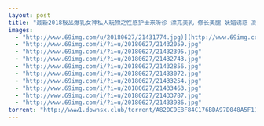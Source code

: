 ```yaml
---
layout: post
title: "最新2018极品爆乳女神私人玩物之性感护士来听诊 漂亮美乳 修长美腿 妩媚诱惑 高清私拍22P 高清720P诱惑版"
images:
  - "http://www.69img.com/u/20180627/21431774.jpg)](http://www.69img.com/i/?i=u/20180627/21431774.jpg"
  - "http://www.69img.com/i/?i=u/20180627/21432059.jpg"
  - "http://www.69img.com/i/?i=u/20180627/21432395.jpg"
  - "http://www.69img.com/i/?i=u/20180627/21432743.jpg"
  - "http://www.69img.com/i/?i=u/20180627/21432856.jpg"
  - "http://www.69img.com/i/?i=u/20180627/21433072.jpg"
  - "http://www.69img.com/i/?i=u/20180627/21433254.jpg"
  - "http://www.69img.com/i/?i=u/20180627/21433463.jpg"
  - "http://www.69img.com/i/?i=u/20180627/21433787.jpg"
  - "http://www.69img.com/i/?i=u/20180627/21433986.jpg"
torrent: "http://www1.downsx.club/torrent/A82DC9E8F84C176BDA97D048A5F11F34394DB248"
---
```

